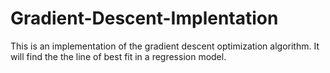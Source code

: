 # Gradient-Descent-Implentation
This is an implementation of the gradient descent optimization algorithm.
It will find the the line of best fit in a regression model.
